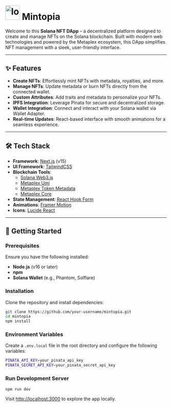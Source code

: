 # <img src="public/logo.png" alt="logo" width="45"/> Mintopia

Welcome to this **Solana NFT DApp** – a decentralized platform designed to create and manage NFTs on the Solana blockchain. Built with modern web technologies and powered by the Metaplex ecosystem, this DApp simplifies NFT management with a sleek, user-friendly interface.

---

## ✨ Features

- **Create NFTs**: Effortlessly mint NFTs with metadata, royalties, and more.
- **Manage NFTs**: Update metadata or burn NFTs directly from the connected wallet.
- **Custom Attributes**: Add traits and metadata to personalize your NFTs.
- **IPFS Integration**: Leverage Pinata for secure and decentralized storage.
- **Wallet Integration**: Connect and interact with your Solana wallet via Wallet Adapter.
- **Real-time Updates**: React-based interface with smooth animations for a seamless experience.

---

## 🛠️ Tech Stack

- **Framework**: [Next.js](https://nextjs.org/) (v15)
- **UI Framework**: [TailwindCSS](https://tailwindcss.com/)
- **Blockchain Tools**:
  - [Solana Web3.js](https://solana-labs.github.io/solana-web3.js)
  - [Metaplex Umi](https://docs.metaplex.com/umi)
  - [Metaplex Token Metadata](https://docs.metaplex.com/token-metadata)
  - [Metaplex Core](https://docs.metaplex.com/core)
- **State Management**: [React Hook Form](https://react-hook-form.com/)
- **Animations**: [Framer Motion](https://www.framer.com/motion/)
- **Icons**: [Lucide React](https://lucide.dev/)

---

## 🚀 Getting Started

### Prerequisites

Ensure you have the following installed:

- **Node.js** (v16 or later)
- **npm**
- **Solana Wallet** (e.g., Phantom, Solflare)

### Installation

Clone the repository and install dependencies:

```bash
git clone https://github.com/your-username/mintopia.git
cd mintopia
npm install
```

### Environment Variables

Create a `.env.local` file in the root directory and configure the following variables:

```bash
PINATA_API_KEY=your_pinata_api_key
PINATA_SECRET_API_KEY=your_pinata_secret_api_key
```

### Run Development Server

```bash
npm run dev
```

Visit [http://localhost:3000](http://localhost:3000) to explore the app locally.
